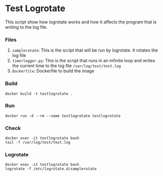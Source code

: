 # Test Logrotate

This script show how logrotate works and how it affects the program that is writing to the log file.

### Files

1. `samplerotate`: This is the script that will be run by logrotate. It rotates the log file
2. `timerlogger.py`: This is the script that runs in an infinite loop and writes the current time to the log file `/var/log/test/test.log`
3. `Dockerfile`: Dockerfile to build the image

### Build

```
docker build -t testlogrotate .
```

### Run

```
docker run -d --rm --name testlogrotate testlogrotate
```

### Check

```
docker exec -it testlogrotate bash
tail -f /var/log/test/test.log
```

### Logrotate

```
docker exec -it testlogrotate bash
logrotate -f /etc/logrotate.d/samplerotate
```
